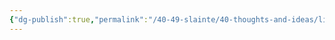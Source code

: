 ```yaml
---
{"dg-publish":true,"permalink":"/40-49-slainte/40-thoughts-and-ideas/limitations/","tags":[null],"noteIcon":"","created":"2023-07-10T13:27:48","updated":"2023-07-10T13:41:08.084-04:00"}
---
```







